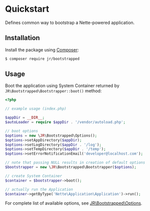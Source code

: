 # Quickstart

Defines common way to bootstrap a Nette-powered application.

## Installation

Install the package using [Composer](http://getcomposer.org/):

```sh
$ composer require jr/bootstrapped
```

## Usage

Boot the application using System Container returned by `JR\Bootstrapped\Bootstrapper::boot()` method:

```php
<?php

// example usage (index.php)

$appDir = __DIR__;
$autoLoader = require $appDir . '/vendor/autoload.php';

// boot options
$options = new \JR\Bootstrapped\Options();
$options->setAppDirectory($appDir);
$options->setLogDirectory($appDir . '/log');
$options->setTempDirectory($appDir . '/temp');
$options->setErrorNotificationEmail('developer@localhost.com');

// note that passing NULL results in creation of default options
$bootstrapper = new \JR\Bootstrapped\Bootstrapper($options);

// create System Container
$container = $bootstrapper->boot();

// actually run the Application
$container->getByType('Nette\Application\Application')->run();
```

For complete list of available options, see [JR\Bootstrapped\Options](https://github.com/rebendajirijr/bootstrapped/blob/master/src/JR/Bootstrapped/Options.php).
